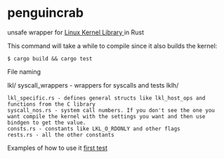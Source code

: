 # penguincrab

unsafe wrapper for [Linux Kernel Library ](https://github.com/lkl/linux.git) in Rust


This command will take a while to compile since it also builds the kernel:
``` 
$ cargo build && cargo test
```

File naming


lkl/
    syscall_wrappers - wrappers for syscalls and tests
    lklh/

	lkl_specific.rs - defines general structs like lkl_host_ops and functions from the C library
	syscall_nos.rs - system call numbers. If you don't see the one you want compile the kernel with the settings you want and then use bindgen to get the value.
	consts.rs - constants like LKL_O_RDONLY and other flags
	rests.rs - all the other constants

Examples of how to use it
[first test](https://github.com/docfate111/penguincrab/blob/main/src/lib.rs#L170)
